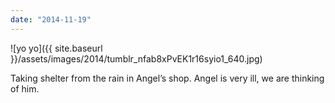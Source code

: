 ```yaml
---
date: "2014-11-19"
---
```


![yo yo]({{ site.baseurl }}/assets/images/2014/tumblr_nfab8xPvEK1r16syio1_640.jpg)

Taking shelter from the rain in Angel’s shop. Angel is very ill, we are thinking of him.
